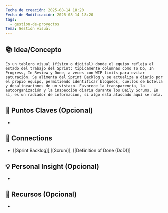 ```yaml
---
Fecha de creación: 2025-08-14 18:20
Fecha de Modificación: 2025-08-14 18:20
tags:
  - gestion-de-proyectos
Tema: Gestión visual
---
```



## 📚 Idea/Concepto 

	Es un tablero visual (físico o digital) donde el equipo refleja el estado del trabajo del Sprint: típicamente columnas como To Do, In Progress, In Review y Done, a veces con WIP limits para evitar saturación. Se alimenta del Sprint Backlog y se actualiza a diario por el propio equipo, permitiendo identificar bloqueos, cuellos de botella y desalineaciones de un vistazo. Favorece la transparencia, la autoorganización y la inspección diaria durante los Daily Scrums. En sí, es un radiador de información, si algo está atascado aquí se nota.
## 📌 Puntos Claves (Opcional)
- 

## 🔗 Connections
- [[Sprint Backlog]],[[Scrum]], [[Definition of Done (DoD)]]

## 💡 Personal Insight (Opcional)
- 
## 🧾 Recursos (Opcional)
- 